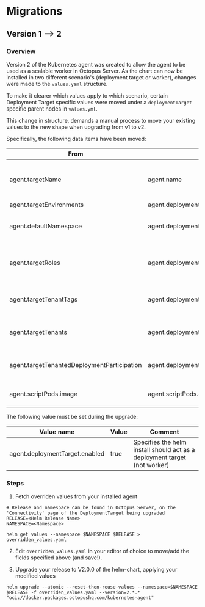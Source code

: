 # Migrations

## Version 1 --> 2

### Overview

Version 2 of the Kubernetes agent was created to allow the agent to be used as a scalable worker in Octopus Server. As
the chart can now be installed in two different scenario's (deployment target or worker), changes were made to
the `values.yaml` structure.

To make it clearer which values apply to which scenario, certain Deployment Target specific values were moved under
a `deploymentTarget` specific parent nodes in `values.yml`.

This change in structure, demands a manual process to move your existing values to the new shape when upgrading from
v1 to v2.

Specifically, the following data items have been moved:

| From                                        | To                                                                   | Comment                                               |
|---------------------------------------------|----------------------------------------------------------------------|-------------------------------------------------------|
| agent.targetName                            | agent.name                                                           | Generalised name, as may be worker or target          |
| agent.targetEnvironments                    | agent.deploymentTarget.initial.environments                          |                                                       |
| agent.defaultNamespace                      | agent.deploymentTarget.initial.defaultNamespace                      | Nay be unset - can be ignored if null                 |                                           
| agent.targetRoles                           | agent.deploymentTarget.initial.tags                                  | In 2024.3 target roles have been replaced with 'tags' |                                              
| agent.targetTenantTags                      | agent.deploymentTarget.initial.tenantTag                             | May be unset - can be ignored if null.                |                                       
| agent.targetTenants                         | agent.deploymentTarget.initial.tenants                               | May be unset - can be ignored if null.                |                                        
| agent.targetTenantedDeploymentParticipation | agent.deploymentTarget.initial.targetTenantedDeploymentParticipation | May be unset - can be ignored if null.                |
| agent.scriptPods.image                      | agent.scriptPods.deploymentTarget.image                              | Child fields are unchanged                            |

The following value must be set during the upgrade:

| Value name | Value | Comment |
|--|--|--|
|agent.deploymentTarget.enabled | true | Specifies the helm install should act as a deployment target (not worker) |

### Steps

1. Fetch overriden values from your installed agent

```
# Release and namespace can be found in Octopus Server, on the 'Connectivity' page of the DeploymentTarget being upgraded
RELEASE=<Helm Release Name>
NAMESPACE=<Namespace>

helm get values --namespace $NAMESPACE $RELEASE > overridden_values.yaml
```

2. Edit `overridden_values.yaml` in your editor of choice to move/add the fields specified above (and save!).

3. Upgrade your release to V2.0.0 of the helm-chart, applying your modified values

```
helm upgrade --atomic --reset-then-reuse-values --namespace=$NAMESPACE $RELEASE -f overriden_values.yaml --version=2.*.* "oci://docker.packages.octopushq.com/kubernetes-agent"
```
